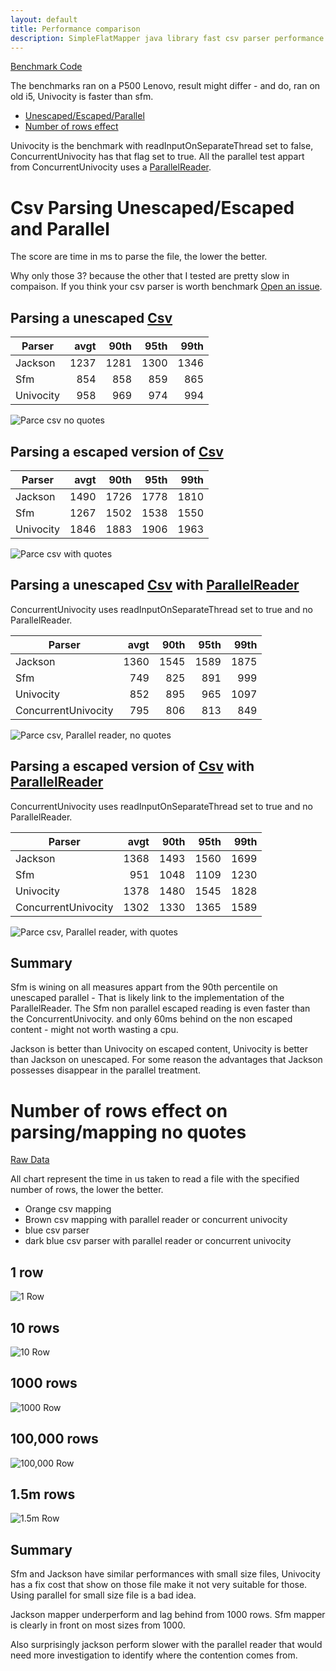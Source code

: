 ```yaml
---
layout: default
title: Performance comparison
description: SimpleFlatMapper java library fast csv parser performance comparison jackson-csv univocity
---
```

[Benchmark Code](https://github.com/arnaudroger/mapping-benchmark/blob/master/sfm-csv)

The benchmarks ran on a P500 Lenovo, result might differ - and do, ran on old i5, Univocity is faster than sfm.


* [Unescaped/Escaped/Parallel](#csv-parsing-unescapedescaped-and-parallel)
* [Number of rows effect](#number-of-rows-effect-on-parsingmapping-no-quotes)

Univocity is the benchmark with readInputOnSeparateThread set to false, 
ConcurrentUnivocity has that flag set to true. 
All the parallel test appart from ConcurrentUnivocity uses a [ParallelReader](https://github.com/arnaudroger/SimpleFlatMapper/blob/master/sfm-util/src/main/java/org/simpleflatmapper/util/ParallelReader.java).


# Csv Parsing Unescaped/Escaped and Parallel

The score are time in ms to parse the file, the lower the better. 

Why only those 3? because the other that I tested are pretty slow in compaison. If you think your csv parser is worth benchmark [Open an issue](https://github.com/arnaudroger/mapping-benchmark/issues/new).

## Parsing a unescaped [Csv](http://www.maxmind.com/download/worldcities/worldcitiespop.txt.gz)

| Parser        | avgt | 90th | 95th | 99th | 
| ------------- | ----:| -----:| -----:| -----:|
| Jackson       | 1237 | 1281  |  1300 |  1346 |
| Sfm           | 854  | 858   | 859   | 865   |
| Univocity     | 958  | 969   | 974   | 994   |

![Parce csv no quotes](/assets/perf/3.5/no_quotes.png)

## Parsing a escaped version of [Csv](http://www.maxmind.com/download/worldcities/worldcitiespop.txt.gz)

| Parser        | avgt | 90th | 95th | 99th | 
| ------------- | ----:| -----:| -----:| -----:|
| Jackson       | 1490 | 1726 | 1778 | 1810 |
| Sfm           |1267 | 1502 | 1538 | 1550 |
| Univocity     |1846 | 1883 | 1906 | 1963 |

![Parce csv with quotes](/assets/perf/3.5/quotes.png)

## Parsing a unescaped [Csv](http://www.maxmind.com/download/worldcities/worldcitiespop.txt.gz) with [ParallelReader](https://github.com/arnaudroger/SimpleFlatMapper/blob/master/sfm-util/src/main/java/org/simpleflatmapper/util/ParallelReader.java)

ConcurrentUnivocity uses readInputOnSeparateThread set to true and no ParallelReader.

| Parser        | avgt | 90th | 95th | 99th | 
| ------------- | ----:| -----:| -----:| -----:|
| Jackson       | 1360 | 1545 | 1589 | 1875 |
| Sfm           |749 | 825 | 891 | 999 |
| Univocity     |852 | 895 | 965 | 1097 |
| ConcurrentUnivocity     |795 | 806 | 813 | 849 |

![Parce csv, Parallel reader, no quotes](/assets/perf/3.5/par_noquotes.png)

## Parsing a escaped version of [Csv](http://www.maxmind.com/download/worldcities/worldcitiespop.txt.gz) with [ParallelReader](https://github.com/arnaudroger/SimpleFlatMapper/blob/master/sfm-util/src/main/java/org/simpleflatmapper/util/ParallelReader.java)

ConcurrentUnivocity uses readInputOnSeparateThread set to true and no ParallelReader.

| Parser        | avgt | 90th | 95th | 99th | 
| ------------- | ----:| -----:| -----:| -----:|
| Jackson       | 1368 | 1493 | 1560 | 1699
| Sfm           |951 | 1048 | 1109 | 1230
| Univocity     |1378 | 1480 | 1545 | 1828
| ConcurrentUnivocity     |1302 | 1330 | 1365 | 1589

![Parce csv, Parallel reader, with quotes](/assets/perf/3.5/par_quotes.png)


## Summary 

Sfm is wining on all measures appart from the 90th percentile on unescaped parallel - That is likely link to the implementation of the ParallelReader.
The Sfm non parallel escaped reading is even faster than the ConcurrentUnivocity. and only 60ms behind on the non escaped content - might not worth wasting a cpu.

Jackson is better than Univocity on escaped content, Univocity is better than Jackson on unescaped.
For some reason the advantages that Jackson possesses disappear in the parallel treatment.


# Number of rows effect on parsing/mapping no quotes

[Raw Data](https://github.com/arnaudroger/mapping-benchmark/blob/master/sfm-csv/jmh-result-3.5-rows.csv)


All chart represent the time in us taken to read a file with the specified number of rows, the lower the better.
* Orange csv mapping
* Brown csv mapping with parallel reader or concurrent univocity
* blue csv parser
* dark blue csv parser with parallel reader or concurrent univocity


## 1 row
![1 Row](/assets/perf/3.5/row_1.png)

## 10 rows
![10 Row](/assets/perf/3.5/row_10.png)

## 1000 rows
![1000 Row](/assets/perf/3.5/row_1000.png)

## 100,000 rows
![100,000 Row](/assets/perf/3.5/row_100000.png)

## 1.5m rows
![1.5m Row](/assets/perf/3.5/row_1_5m.png)

## Summary

Sfm and Jackson have similar performances with small size files, Univocity has a fix cost that show on those file
make it not very suitable for those.
Using parallel for small size file is a bad idea.

Jackson mapper underperform and lag behind from 1000 rows. Sfm mapper is clearly in front on most sizes from 1000.

Also surprisingly jackson perform slower with the parallel reader that would need more investigation to 
identify where the contention comes from.